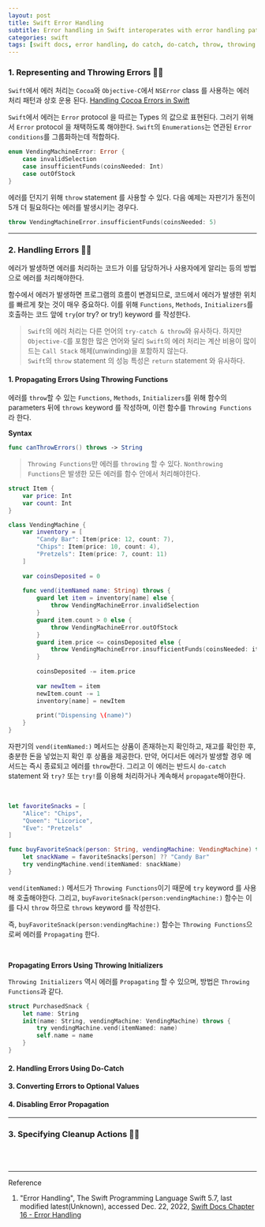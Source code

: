 ```yaml
---
layout: post
title: Swift Error Handling
subtitle: Error handling in Swift interoperates with error handling patterns that use the NSError class in Cocoa and Objective-C.
categories: swift
tags: [swift docs, error handling, do catch, do-catch, throw, throwing function, throwing initializer, propagating, try, try?, try!, cleanup action]
---
```


### 1. Representing and Throwing Errors 👩‍💻

`Swift`에서 에러 처리는 `Cocoa`와 `Objective-C`에서 `NSError` class 를 사용하는 에러 처리 패턴과 상호 운용 된다.
[Handling Cocoa Errors in Swift](https://developer.apple.com/documentation/swift/cocoa_design_patterns/handling_cocoa_errors_in_swift)

`Swift`에서 에러는 `Error` protocol 을 따르는 Types 의 값으로 표현된다. 그러기 위해서 `Error` protocol 을 채택하도록 해야한다.
`Swift`의 `Enumerations`는 연관된 `Error conditions`를 그룹화하는데 적합하다.

```swift
enum VendingMachineError: Error {
    case invalidSelection
    case insufficientFunds(coinsNeeded: Int)
    case outOfStock
}
```

에러를 던지기 위해 `throw` statement 를 사용할 수 있다. 다음 예제는 자판기가 동전이 5개 더 필요하다는 에러를 발생시키는 경우다.

```swift
throw VendingMachineError.insufficientFunds(coinsNeeded: 5)
```

---

### 2. Handling Errors 👩‍💻

에러가 발생하면 에러를 처리하는 코드가 이를 담당하거나 사용자에게 알리는 등의 방법으로 에러를 처리해야한다. 

함수에서 에러가 발생하면 프로그램의 흐름이 변경되므로, 코드에서 에러가 발생한 위치를 빠르게 찾는 것이 매우 중요하다. 이를 위해 
`Functions`, `Methods`, `Initializers`를 호출하는 코드 앞에 `try`(or try? or try!) keyword 를 작성한다.

> `Swift`의 에러 처리는 다른 언어의 `try-catch & throw`와 유사하다. 하지만 `Objective-C`를 포함한 많은 언어와 달리 
> `Swift`의 에러 처리는 계산 비용이 많이 드는 `Call Stack` 해제(unwinding)을 포함하지 않는다.  
> `Swift`의 `throw` statement 의 성능 특성은 `return` statement 와 유사하다.

#### 1. Propagating Errors Using Throwing Functions

에러를 `throw`할 수 있는 `Functions`, `Methods`, `Initializers`를 위해 함수의 parameters 뒤에 `throws` keyword 
를 작성하며, 이런 함수를 `Throwing Functions`라 한다.

__Syntax__

```swift
func canThrowErrors() throws -> String
```

> `Throwing Functions`만 에러를 `throwing` 할 수 있다. `Nonthrowing Functions`은 발생한 모든 에러를 함수 안에서 
> 처리해야한다.

```swift
struct Item {
    var price: Int
    var count: Int
}

class VendingMachine {
    var inventory = [
        "Candy Bar": Item(price: 12, count: 7),
        "Chips": Item(price: 10, count: 4),
        "Pretzels": Item(price: 7, count: 11)
    ]
    
    var coinsDeposited = 0
    
    func vend(itemNamed name: String) throws {
        guard let item = inventory[name] else {
            throw VendingMachineError.invalidSelection
        }
        guard item.count > 0 else {
            throw VendingMachineError.outOfStock
        }
        guard item.price <= coinsDeposited else {
            throw VendingMachineError.insufficientFunds(coinsNeeded: item.price - coinsDeposited)
        }
        
        coinsDeposited -= item.price
        
        var newItem = item
        newItem.count -= 1
        inventory[name] = newItem
        
        print("Dispensing \(name)")
    }
}
```

자판기의 `vend(itemNamed:)` 메서드는 상품이 존재하는지 확인하고, 재고를 확인한 후, 충분한 돈을 넣었는지 확인 후 상품을 
제공한다. 만약, 어디서든 에러가 발생할 경우 메서드는 즉시 종료되고 에러를 `throw`한다. 그리고 이 에러는 반드시 `do-catch` statement 와 
`try?` 또는 `try!`를 이용해 처리하거나 계속해서 `propagate`해야한다.

<br>

```swift
let favoriteSnacks = [
    "Alice": "Chips",
    "Queen": "Licorice",
    "Eve": "Pretzels"
]

func buyFavoriteSnack(person: String, vendingMachine: VendingMachine) throws {
    let snackName = favoriteSnacks[person] ?? "Candy Bar"
    try vendingMachine.vend(itemNamed: snackName)
}
```

`vend(itemNamed:)` 메서드가 `Throwing Functions`이기 때문에 `try` keyword 를 사용해 호출해야한다. 그리고,
`buyFavoriteSnack(person:vendingMachine:)` 함수는 이를 다시 `throw` 하므로 `throws` keyword 를 작성한다.

즉, `buyFavoriteSnack(person:vendingMachine:)` 함수는 `Throwing Functions`으로써 에러를 `Propagating` 한다.

<br>

__Propagating Errors Using Throwing Initializers__

`Throwing Initializers` 역시 에러를 `Propagating` 할 수 있으며, 방법은 `Throwing Functions`과 같다.

```swift
struct PurchasedSnack {
    let name: String
    init(name: String, vendingMachine: VendingMachine) throws {
        try vendingMachine.vend(itemNamed: name)
        self.name = name
    }
}
```

#### 2. Handling Errors Using Do-Catch

#### 3. Converting Errors to Optional Values

#### 4. Disabling Error Propagation

---

### 3. Specifying Cleanup Actions 👩‍💻


<br><br>

---
Reference

1. "Error Handling", The Swift Programming Language Swift 5.7, last modified latest(Unknown), accessed Dec. 22,
   2022, [Swift Docs Chapter 16 - Error Handling](https://docs.swift.org/swift-book/LanguageGuide/ErrorHandling.html)
